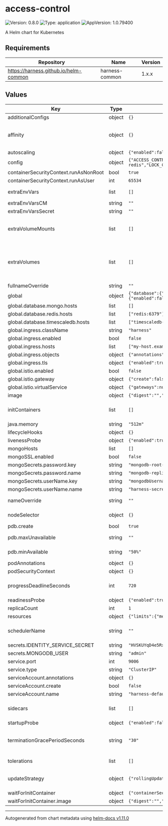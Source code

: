 # access-control

![Version: 0.8.0](https://img.shields.io/badge/Version-0.8.0-informational?style=flat-square) ![Type: application](https://img.shields.io/badge/Type-application-informational?style=flat-square) ![AppVersion: 1.0.79400](https://img.shields.io/badge/AppVersion-1.0.79400-informational?style=flat-square)

A Helm chart for Kubernetes

## Requirements

| Repository | Name | Version |
|------------|------|---------|
| https://harness.github.io/helm-common | harness-common | 1.x.x |

## Values

| Key | Type | Default | Description |
|-----|------|---------|-------------|
| additionalConfigs | object | `{}` | additionalConfigs Additional configurations for the deployment |
| affinity | object | `{}` | affinity Affinity for pod assignment. Evaluated as a template. # ref: https://kubernetes.io/docs/concepts/configuration/assign-pod-node/#affinity-and-anti-affinity # Note: podAffinityPreset, podAntiAffinityPreset, and nodeAffinityPreset will be ignored when it's set # |
| autoscaling | object | `{"enabled":false,"maxReplicas":100,"minReplicas":1,"targetCPU":"","targetMemory":""}` | autoscaling.targetMemory Target Memory utilization percentage # |
| config | object | `{"ACCESS_CONTROL_PREFERENCE_ENABLED":true,"ACCESS_CONTROL_SERVICE_BASE_URL":null,"ACCOUNT_CLIENT_BASE_URL":null,"AGGREGATOR_ENABLED":true,"AUDIT_CLIENT_BASE_URL":null,"DEPLOY_MODE":"KUBERNETES_ONPREM","DISTRIBUTED_LOCK_IMPLEMENTATION":"REDIS","ENABLE_ACCESS_CONTROL":true,"ENABLE_AUDIT":true,"ENABLE_AUTH":true,"EVENTS_CONFIG_REDIS_SENTINELS":null,"EVENTS_CONFIG_SENTINEL_MASTER_NAME":"harness-redis","EVENTS_CONFIG_USE_SENTINEL":true,"FEATURE_FLAG_CLIENT_BASE_URL":null,"GOOGLE_APPLICATION_CREDENTIALS":"/opt/harness/monitoring/stackdriver.json","LOCK_CONFIG_REDIS_SENTINELS":null,"LOCK_CONFIG_SENTINEL_MASTER_NAME":"harness-redis","LOCK_CONFIG_USE_SENTINEL":true,"LOGGING_LEVEL":"INFO","MONGODB_SSL_ENABLED":false,"NOTIFICATION_ENVIRONMENT":"ONPREM","NOTIFICATION_SLACK_WEBHOOK_URL":"","OFFSET_FLUSH_INTERVAL_MS":10000,"PROJECT_CLIENT_BASE_URL":null,"RESOURCE_GROUP_CLIENT_BASE_URL":null,"RESOURCE_GROUP_ITERATOR_ENABLED":true,"RESOURCE_GROUP_ITERATOR_INTERVAL":3600,"SCOPE_ITERATOR_ENABLED":true,"SCOPE_ITERATOR_INTERVAL":3600,"SERVICEACCOUNT_CLIENT_BASE_URL":null,"SERVICEACCOUNT_ITERATOR_ENABLED":true,"SERVICEACCOUNT_ITERATOR_INTERVAL":3600,"SUPPORTPREFERENCE_ITERATOR_ENABLED":true,"SUPPORTPREFERENCE_ITERATOR_INTERVAL":600,"USER_CLIENT_BASE_URL":null,"USER_GROUP_CLIENT_BASE_URL":null,"USER_GROUP_ITERATOR_ENABLED":true,"USER_GROUP_ITERATOR_INTERVAL":3600,"USER_ITERATOR_ENABLED":true,"USER_ITERATOR_INTERVAL":3600}` | Configurations for Harness application |
| containerSecurityContext.runAsNonRoot | bool | `true` |  |
| containerSecurityContext.runAsUser | int | `65534` |  |
| extraEnvVars | list | `[]` | extraEnvVars Extra environment variables to be set on container # e.g: # extraEnvVars: #   - name: FOO #     value: "bar" # |
| extraEnvVarsCM | string | `""` | extraEnvVarsCM ConfigMap with extra environment variables # |
| extraEnvVarsSecret | string | `""` | extraEnvVarsSecret Secret with extra environment variables # |
| extraVolumeMounts | list | `[]` | extraVolumeMounts Optionally specify extra list of additional volumeMounts for ; container(s) # e.g. extraVolumeMounts: - name: service-account   mountPath: /opt/harness/svc - name: stackdriver   mountPath: /opt/harness/monitoring - name: dumps   mountPath: /opt/harness/dumps |
| extraVolumes | list | `[]` | extraVolumes Optionally specify extra list of additional volumes for ; pods # e.g. extraVolumes: - name: service-account   secret:     secretName: redis-ca     items:     - key: redis-labs-ca-truststore       path: redis_labs_ca_truststore - name: stackdriver   secret:     secretName: stackdriver-creds     items:     - key: stackdriver-key-file       path: stackdriver.json - name: dumps   hostPath:     path: /var/dumps     type: DirectoryOrCreate |
| fullnameOverride | string | `""` | fullnameOverride String to fully override common.names.fullname template # |
| global | object | `{"database":{"mongo":{"extraArgs":"","hosts":[],"installed":true,"passwordKey":"","protocol":"mongodb","secretName":"","userKey":""},"postgres":{"extraArgs":"","hosts":["postgres:5432"],"installed":true,"passwordKey":"","protocol":"postgres","secretName":"","userKey":""},"redis":{"extraArgs":"","hosts":["redis:6379"],"installed":true,"passwordKey":"redis-password","protocol":"redis","secretName":"redis-secret","userKey":"redis-user"},"timescaledb":{"extraArgs":"","hosts":["timescaledb-single-chart:5432"],"installed":true,"passwordKey":"","protocol":"jdbc:postgresql","secretName":"","userKey":""}},"ha":true,"imagePullSecrets":[],"ingress":{"className":"harness","enabled":false,"hosts":["my-host.example.org"],"objects":{"annotations":{}},"tls":{"enabled":true,"secretName":""}},"istio":{"enabled":false,"gateway":{"create":false},"virtualService":{"gateways":null,"hosts":null}},"kubeVersion":"","loadbalancerURL":"","stackDriverLoggingEnabled":false}` | global.storageClass Global StorageClass for Persistent Volume(s) |
| global.database.mongo.hosts | list | `[]` | provide default values if mongo.installed is set to false |
| global.database.redis.hosts | list | `["redis:6379"]` | provide default values if redis.installed is set to false |
| global.database.timescaledb.hosts | list | `["timescaledb-single-chart:5432"]` | provide default values if mongo.installed is set to false |
| global.ingress.className | string | `"harness"` | set ingress object classname |
| global.ingress.enabled | bool | `false` | create ingress objects |
| global.ingress.hosts | list | `["my-host.example.org"]` | set host of ingressObjects |
| global.ingress.objects | object | `{"annotations":{}}` | add annotations to ingress objects |
| global.ingress.tls | object | `{"enabled":true,"secretName":""}` | set tls for ingress objects |
| global.istio.enabled | bool | `false` | create virtualServices objects |
| global.istio.gateway | object | `{"create":false}` | create gateway and use in virtualservice |
| global.istio.virtualService | object | `{"gateways":null,"hosts":null}` | if gateway not created, use specified gateway and host |
| image | object | `{"digest":"","imagePullSecrets":[],"pullPolicy":"IfNotPresent","registry":"docker.io","repository":"harness/accesscontrol-service-signed","tag":"79300"}` | image.imagePullSecrets Specify docker-registry secret names as an array |
| initContainers | list | `[]` | initContainers Add additional init containers to the ; pods # e.g: # initContainers: #   - name: your-image-name #     image: your-image #     imagePullPolicy: Always #     ports: #       - name: portname #         containerPort: 1234 # |
| java.memory | string | `"512m"` |  |
| lifecycleHooks | object | `{}` |  |
| livenessProbe | object | `{"enabled":true,"failureThreshold":null,"initialDelaySeconds":60,"periodSeconds":10,"successThreshold":1,"timeoutSeconds":10}` | livenessProbe.successThreshold Success threshold for livenessProbe # |
| mongoHosts | list | `[]` | mongoHosts List of mongo hosts |
| mongoSSL.enabled | bool | `false` |  |
| mongoSecrets.password.key | string | `"mongodb-root-password"` |  |
| mongoSecrets.password.name | string | `"mongodb-replicaset-chart"` |  |
| mongoSecrets.userName.key | string | `"mongodbUsername"` |  |
| mongoSecrets.userName.name | string | `"harness-secrets"` |  |
| nameOverride | string | `""` | nameOverride String to partially override common.names.fullname template (will maintain the release name) # |
| nodeSelector | object | `{}` | nodeSelector Node labels for pod assignment. Evaluated as a template. # ref: https://kubernetes.io/docs/user-guide/node-selection/ # |
| pdb.create | bool | `true` | pdb.create Enable/disable a Pod Disruption Budget creation # |
| pdb.maxUnavailable | string | `""` | pdb.maxUnavailable Maximum number/percentage of pods that may be made unavailable after the eviction # |
| pdb.minAvailable | string | `"50%"` | pdb.minAvailable Minimum number/percentage of pods that must still be available after the eviction # |
| podAnnotations | object | `{}` |  |
| podSecurityContext | object | `{}` |  |
| progressDeadlineSeconds | int | `720` | set progressDealineSeconds in seconds, number of seconds the Deployment controller waits before indicating failure # ref: https://kubernetes.io/docs/concepts/workloads/controllers/deployment/ |
| readinessProbe | object | `{"enabled":true,"failureThreshold":10,"initialDelaySeconds":60,"periodSeconds":10,"successThreshold":1,"timeoutSeconds":10}` | readinessProbe.successThreshold Success threshold for readinessProbe # |
| replicaCount | int | `1` | replicaCount Number of pods # |
| resources | object | `{"limits":{"memory":"8192Mi"},"requests":{"cpu":0.5,"memory":"512Mi"}}` | resources.requests The requested resources for the containers # |
| schedulerName | string | `""` | schedulerName Specifies the schedulerName, if it's nil uses kube-scheduler # https://kubernetes.io/docs/tasks/administer-cluster/configure-multiple-schedulers/ # |
| secrets.IDENTITY_SERVICE_SECRET | string | `"HVSKUYqD4e5Rxu12hFDdCJKGM64sxgEynvdDhaOHaTHhwwn0K4Ttr0uoOxSsEVYNrUU="` |  |
| secrets.MONGODB_USER | string | `"admin"` |  |
| service.port | int | `9006` |  |
| service.type | string | `"ClusterIP"` |  |
| serviceAccount.annotations | object | `{}` |  |
| serviceAccount.create | bool | `false` |  |
| serviceAccount.name | string | `"harness-default"` |  |
| sidecars | list | `[]` | sidecars Add additional sidecar containers to the ; pods # e.g: # sidecars: #   - name: your-image-name #     image: your-image #     imagePullPolicy: Always #     ports: #       - name: portname #         containerPort: 1234 # |
| startupProbe | object | `{"enabled":false,"failureThreshold":60,"initialDelaySeconds":0,"periodSeconds":10,"successThreshold":1,"timeoutSeconds":5}` | startupProbe.successThreshold Success threshold for startupProbe # |
| terminationGracePeriodSeconds | string | `"30"` | terminationGracePeriodSeconds In seconds, time the given to the pod needs to terminate gracefully # ref: https://kubernetes.io/docs/concepts/workloads/pods/pod/#termination-of-pods # |
| tolerations | list | `[]` | tolerations Tolerations for pod assignment. Evaluated as a template. # ref: https://kubernetes.io/docs/concepts/configuration/taint-and-toleration/ # |
| updateStrategy | object | `{"rollingUpdate":{"maxSurge":"25%","maxUnavailable":"25%"},"type":"RollingUpdate"}` | deployment.updateStrategy.type Deployment strategy type # ref: https://kubernetes.io/docs/concepts/workloads/controllers/deployment/#update-strategies # e.g: |
| waitForInitContainer | object | `{"containerSecurityContext":{"runAsNonRoot":true,"runAsUser":65534},"image":{"digest":"","imagePullSecrets":[],"pullPolicy":"IfNotPresent","registry":"docker.io","repository":"harness/helm-init-container","tag":"latest"},"resources":{"limits":{"cpu":"128m","memory":"128Mi"},"requests":{"cpu":"128m","memory":"128Mi"}}}` | Wait-For-App initContainers details |
| waitForInitContainer.image | object | `{"digest":"","imagePullSecrets":[],"pullPolicy":"IfNotPresent","registry":"docker.io","repository":"harness/helm-init-container","tag":"latest"}` | image.imagePullSecrets Specify docker-registry secret names as an array |

----------------------------------------------
Autogenerated from chart metadata using [helm-docs v1.11.0](https://github.com/norwoodj/helm-docs/releases/v1.11.0)
